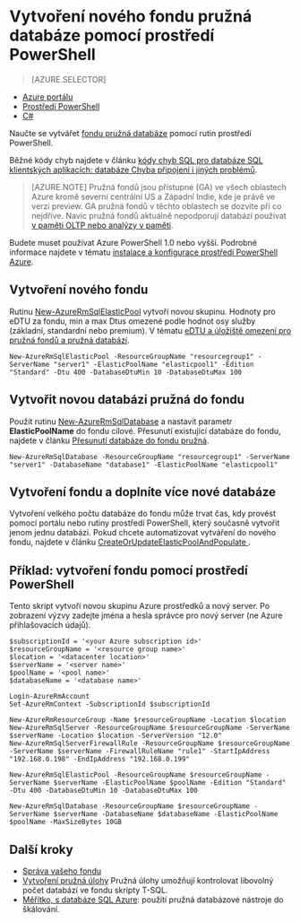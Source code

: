 <properties
    pageTitle="Vytvoření nového fondu pružná databáze pomocí prostředí PowerShell | Microsoft Azure"
    description="Zjistěte, jak pomocí Powershellu škálování databáze SQL Azure zdroje vytvořením fond scalable pružná databáze pro správu více databází."
    services="sql-database"
    documentationCenter=""
    authors="srinia"
    manager="jhubbard"
    editor=""/>

<tags
    ms.service="sql-database"
    ms.devlang="NA"
    ms.topic="get-started-article"
    ms.tgt_pltfrm="powershell"
    ms.workload="data-management"
    ms.date="05/27/2016"
    ms.author="srinia"/>

# <a name="create-a-new-elastic-database-pool-with-powershell"></a>Vytvoření nového fondu pružná databáze pomocí prostředí PowerShell

> [AZURE.SELECTOR]
- [Azure portálu](sql-database-elastic-pool-create-portal.md)
- [Prostředí PowerShell](sql-database-elastic-pool-create-powershell.md)
- [C#](sql-database-elastic-pool-create-csharp.md)


Naučte se vytvářet [fondu pružná databáze](sql-database-elastic-pool.md) pomocí rutin prostředí PowerShell. 

Běžné kódy chyb najdete v článku [kódy chyb SQL pro databáze SQL klientských aplikacích: databáze Chyba připojení i jiných problémů](sql-database-develop-error-messages.md).

> [AZURE.NOTE] Pružná fondů jsou přístupné (GA) ve všech oblastech Azure kromě severní centrální US a Západní Indie, kde je právě ve verzi preview.  GA pružná fondů v těchto oblastech se dozvíte při co nejdříve. Navíc pružná fondů aktuálně nepodporují databází používat [v paměti OLTP nebo analýzy v paměti](sql-database-in-memory.md).


Budete muset používat Azure PowerShell 1.0 nebo vyšší. Podrobné informace najdete v tématu [instalace a konfigurace prostředí PowerShell Azure](../powershell-install-configure.md).

## <a name="create-a-new-pool"></a>Vytvoření nového fondu

Rutinu [New-AzureRmSqlElasticPool](https://msdn.microsoft.com/library/azure/mt619378.aspx) vytvoří novou skupinu. Hodnoty pro eDTU za fondu, min a max Dtus omezené podle hodnot osy služby (základní, standardní nebo premium). V tématu [eDTU a úložiště omezení pro pružná fondů a pružná databází](sql-database-elastic-pool.md#eDTU-and-storage-limits-for-elastic-pools-and-elastic-databases).

    New-AzureRmSqlElasticPool -ResourceGroupName "resourcegroup1" -ServerName "server1" -ElasticPoolName "elasticpool1" -Edition "Standard" -Dtu 400 -DatabaseDtuMin 10 -DatabaseDtuMax 100


## <a name="create-a-new-elastic-database-in-a-pool"></a>Vytvořit novou databázi pružná do fondu

Použít rutinu [New-AzureRmSqlDatabase](https://msdn.microsoft.com/library/azure/mt619339.aspx) a nastavit parametr **ElasticPoolName** do fondu cílové. Přesunutí existující databáze do fondu, najdete v článku [Přesunutí databáze do fondu pružná](sql-database-elastic-pool-manage-powershell.md#Move-a-database-into-an-elastic-pool).

    New-AzureRmSqlDatabase -ResourceGroupName "resourcegroup1" -ServerName "server1" -DatabaseName "database1" -ElasticPoolName "elasticpool1"

## <a name="create-a-pool-and-populate-it-with-multiple-new-databases"></a>Vytvoření fondu a doplníte více nové databáze 

Vytvoření velkého počtu databáze do fondu může trvat čas, kdy provést pomocí portálu nebo rutiny prostředí PowerShell, který současně vytvořit jenom jednu databázi. Pokud chcete automatizovat vytváření do nového fondu, najdete v článku [CreateOrUpdateElasticPoolAndPopulate ](https://gist.github.com/billgib/d80c7687b17355d3c2ec8042323819ae).   

## <a name="example-create-a-pool-using-powershell"></a>Příklad: vytvoření fondu pomocí prostředí PowerShell 

Tento skript vytvoří novou skupinu Azure prostředků a nový server. Po zobrazení výzvy zadejte jména a hesla správce pro nový server (ne Azure přihlašovacích údajů).

    $subscriptionId = '<your Azure subscription id>'
    $resourceGroupName = '<resource group name>'
    $location = '<datacenter location>'
    $serverName = '<server name>'
    $poolName = '<pool name>'
    $databaseName = '<database name>'

    Login-AzureRmAccount
    Set-AzureRmContext -SubscriptionId $subscriptionId

    New-AzureRmResourceGroup -Name $resourceGroupName -Location $location
    New-AzureRmSqlServer -ResourceGroupName $resourceGroupName -ServerName $serverName -Location $location -ServerVersion "12.0"
    New-AzureRmSqlServerFirewallRule -ResourceGroupName $resourceGroupName -ServerName $serverName -FirewallRuleName "rule1" -StartIpAddress "192.168.0.198" -EndIpAddress "192.168.0.199"

    New-AzureRmSqlElasticPool -ResourceGroupName $resourceGroupName -ServerName $serverName -ElasticPoolName $poolName -Edition "Standard" -Dtu 400 -DatabaseDtuMin 10 -DatabaseDtuMax 100

    New-AzureRmSqlDatabase -ResourceGroupName $resourceGroupName -ServerName $serverName -DatabaseName $databaseName -ElasticPoolName $poolName -MaxSizeBytes 10GB



## <a name="next-steps"></a>Další kroky

- [Správa vašeho fondu](sql-database-elastic-pool-manage-powershell.md)
- [Vytvoření pružná úlohy](sql-database-elastic-jobs-overview.md) Pružná úlohy umožňují kontrolovat libovolný počet databází ve fondu skripty T-SQL.
- [Měřítko, s databáze SQL Azure](sql-database-elastic-scale-introduction.md): použití pružná databázové nástroje do škálování.

